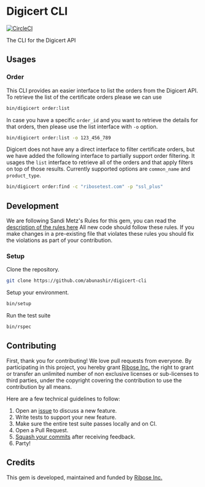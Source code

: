 # Digicert CLI

[![CircleCI](https://circleci.com/gh/abunashir/digicert-cli.svg?style=svg&circle-token=479409dc95a0866bfeefd87a285202d7e883b51c)](https://circleci.com/gh/abunashir/digicert-cli)

The CLI for the Digicert API

## Usages

### Order

This CLI provides an easier interface to list the orders from the Digicert API.
To retrieve the list of the certificate orders please we can use

```sh
bin/digicert order:list
```

In case you have a specific `order_id` and you want to retrieve the details for
that orders, then please use the list interface with `-o` option.

```sh
bin/digicert order:list -o 123_456_789
```

Digicert does not have any a direct interface to filter certificate orders,
but we have added the following interface to partially support order filtering.
It usages the `list` interface to retrieve all of the orders and that apply
filters on top of those results. Currently supported options are `common_name`
and `product_type`.

```sh
bin/digicert order:find -c "ribosetest.com" -p "ssl_plus"
```

## Development

We are following Sandi Metz's Rules for this gem, you can read the
[description of the rules here][sandi-metz] All new code should follow these
rules. If you make changes in a pre-existing file that violates these rules you
should fix the violations as part of your contribution.

### Setup

Clone the repository.

```sh
git clone https://github.com/abunashir/digicert-cli
```

Setup your environment.

```sh
bin/setup
```

Run the test suite

```sh
bin/rspec
```

## Contributing

First, thank you for contributing! We love pull requests from everyone. By
participating in this project, you hereby grant [Ribose Inc.][riboseinc] the
right to grant or transfer an unlimited number of non exclusive licenses or
sub-licenses to third parties, under the copyright covering the contribution
to use the contribution by all means.

Here are a few technical guidelines to follow:

1. Open an [issue][issues] to discuss a new feature.
1. Write tests to support your new feature.
1. Make sure the entire test suite passes locally and on CI.
1. Open a Pull Request.
1. [Squash your commits][squash] after receiving feedback.
1. Party!


## Credits

This gem is developed, maintained and funded by [Ribose Inc.][riboseinc]

[riboseinc]: https://www.ribose.com
[issues]: https://github.com/abunashir/digicert-cli/issues
[squash]: https://github.com/thoughtbot/guides/tree/master/protocol/git#write-a-feature
[sandi-metz]: http://robots.thoughtbot.com/post/50655960596/sandi-metz-rules-for-developers
